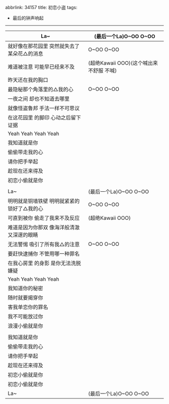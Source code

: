abbrlink: 34157
title: 初恋小盗
tags:
  - 最后的钟声响起
---
|La~|(最后一个La)O~OO O~OO|
|--|--|
|就好像在那花园里 突然就失去了某朵花△的消息|O~OO O~OO|
|难道被注意 可能早已经来不及|(超绝Kawaii OOO)(这个喊出来不舒服 不喊)|
|昨天还在我的胸口|      |
|最隐秘那个角落里的△我的心|O~OO O~OO|
|一夜之间 却也不知道去哪里|      |
|就像怪盗鲁邦 手法一样不可思议|      |
|在这花园里 的脚印 心动之后留下证据|      |
|Yeah Yeah Yeah Yeah|      |
|我知道就是你|      |
|偷偷带走我的心|      |
|请你把手举起|      |
|趁现在还来得及|      |
|初恋小偷就是你|      |
|      |      |
|La~|(最后一个La)O~OO O~OO|
|明明就是铜墙铁壁 明明就紧紧的锁好了△我的心|O~OO O~OO|
|可直到被你 偷走了我来不及反应|(超绝Kawaii OOO)|
|难道是因为你那双 像海洋般清澈又深邃的眼睛|      |
|无法警惕 吸引了所有我△的注意|O~OO O~OO|
|要赶快逮捕你 不管用哪一种罪名|      |
|在我心房里 的身影 是你无法洗脱嫌疑|      |
|Yeah Yeah Yeah Yeah|      |
|我知道你的秘密|      |
|随时就要揭穿你|      |
|害我单恋你的罪名|      |
|我不可能放过你|      |
|浪漫小偷就是你|      |
|      |      |
|我知道就是你|      |
|偷偷带走我的心|      |
|请你把手举起|      |
|趁现在还来得及|      |
|初恋小偷就是你|      |
|初恋小偷就是你|      |
|La~|(最后一个La)O~OO O~OO|